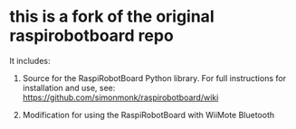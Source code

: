 this is a fork of the original raspirobotboard repo
===============

It includes:
1. Source for the RaspiRobotBoard Python library.
For full instructions for installation and use, see:
https://github.com/simonmonk/raspirobotboard/wiki

2. Modification for using the RaspiRobotBoard with WiiMote Bluetooth

